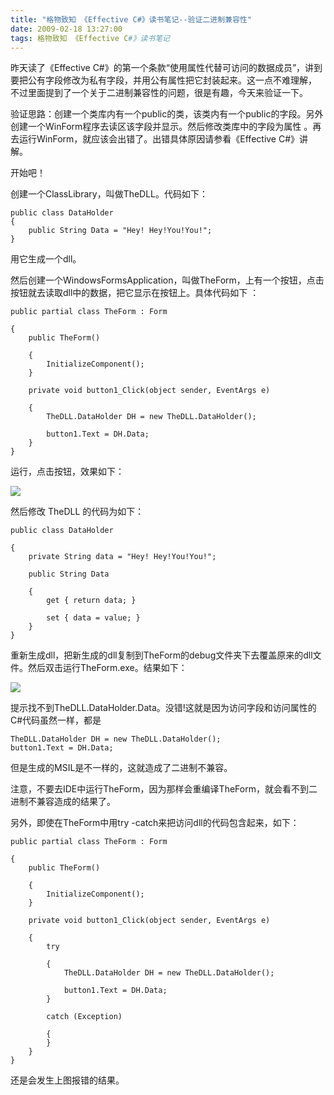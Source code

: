 ```yaml
---
title: "格物致知 《Effective C#》读书笔记--验证二进制兼容性"
date: 2009-02-18 13:27:00
tags: 格物致知 《Effective C#》读书笔记
---
```

昨天读了《Effective C#》的第一个条款“使用属性代替可访问的数据成员”，讲到要把公有字段修改为私有字段，并用公有属性把它封装起来。这一点不难理解，
不过里面提到了一个关于二进制兼容性的问题，很是有趣，今天来验证一下。

验证思路：创建一个类库内有一个public的类，该类内有一个public的字段。另外创建一个WinForm程序去读区该字段并显示。然后修改类库中的字段为属性
。再去运行WinForm，就应该会出错了。出错具体原因请参看《Effective C#》讲解。

开始吧！

创建一个ClassLibrary，叫做TheDLL。代码如下：

```
public class DataHolder
{
    public String Data = "Hey! Hey!You!You!";
}
```


用它生成一个dll。

然后创建一个WindowsFormsApplication，叫做TheForm，上有一个按钮，点击按钮就去读取dll中的数据，把它显示在按钮上。具体代码如下
：

```
public partial class TheForm : Form

{
    public TheForm()

    {
        InitializeComponent();
    }

    private void button1_Click(object sender, EventArgs e)

    {
        TheDLL.DataHolder DH = new TheDLL.DataHolder();

        button1.Text = DH.Data;
    }
}
```


运行，点击按钮，效果如下：


![](https://p-blog.csdn.net/images/p_blog_csdn_net/cuipengfei1/EntryImages/20090218/2009-02-18_13-07-45.jpg)


然后修改  TheDLL  的代码为如下：

```
public class DataHolder

{
    private String data = "Hey! Hey!You!You!";

    public String Data

    {
        get { return data; }

        set { data = value; }
    }
}
```


重新生成dll，把新生成的dll复制到TheForm的debug文件夹下去覆盖原来的dll文件。然后双击运行TheForm.exe。结果如下：

![](https://p-blog.csdn.net/images/p_blog_csdn_net/cuipengfei1/EntryImages/20090218/2009-02-18_13-11-29.jpg)

提示找不到TheDLL.DataHolder.Data。没错!这就是因为访问字段和访问属性的C#代码虽然一样，都是

```
TheDLL.DataHolder DH = new TheDLL.DataHolder();
button1.Text = DH.Data;
```

但是生成的MSIL是不一样的，这就造成了二进制不兼容。

注意，不要去IDE中运行TheForm，因为那样会重编译TheForm，就会看不到二进制不兼容造成的结果了。

另外，即使在TheForm中用try -catch来把访问dll的代码包含起来，如下：

```
public partial class TheForm : Form

{
    public TheForm()

    {
        InitializeComponent();
    }

    private void button1_Click(object sender, EventArgs e)

    {
        try

        {
            TheDLL.DataHolder DH = new TheDLL.DataHolder();

            button1.Text = DH.Data;
        }

        catch (Exception)

        {
        }
    }
}
```

还是会发生上图报错的结果。








